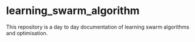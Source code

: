 # learning_swarm_algorithm
This repository is a day to day documentation of learning swarm algorithms and optimisation.
